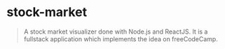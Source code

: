 # stock-market
> A stock market visualizer done with Node.js and ReactJS. It is a fullstack application which implements the idea on freeCodeCamp.
